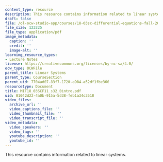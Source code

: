 ```yaml
---
content_type: resource
description: This resource contains information related to linear systems.
draft: false
file: /ol-ocw-studio-app/courses/18-03sc-differential-equations-fall-2011/01042d224a0b915a5d38feb1a34c3510_MIT18_03SCF11_s32_0intro.pdf
file_size: 123225
file_type: application/pdf
image_metadata:
  caption: ''
  credit: ''
  image-alt: ''
learning_resource_types:
- Lecture Notes
license: https://creativecommons.org/licenses/by-nc-sa/4.0/
ocw_type: OCWFile
parent_title: Linear Systems
parent_type: CourseSection
parent_uid: 7704ad07-83f7-1720-a984-a52df1fbe360
resourcetype: Document
title: MIT18_03SCF11_s32_0intro.pdf
uid: 01042d22-4a0b-915a-5d38-feb1a34c3510
video_files:
  archive_url: ''
  video_captions_file: ''
  video_thumbnail_file: ''
  video_transcript_file: ''
video_metadata:
  video_speakers: ''
  video_tags: ''
  youtube_description: ''
  youtube_id: ''
---
```

This resource contains information related to linear systems.